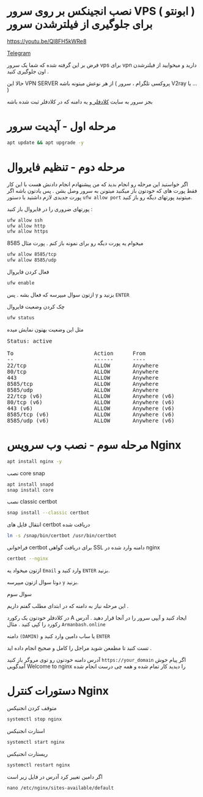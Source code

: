 # نصب انجینکس بر روی سرور VPS ( ابونتو ) برای جلوگیری از فیلترشدن سرور
https://youtu.be/QI8FH5kWRe8

 <a href="https://t.me/armanibashivpn" target="_blank"> Telegram </a>
 
فرض بر این گرفته شده که شما یک سرور vps برای vpn دارید و میخوایید از فیلترشدن اون جلوگیری کنید . 

حالا این VPN SERVER از هر نوعش میتونه باشه ( پروکسی تلگرام ، سرور V2ray یا ... )

بجز سرور به سایت <a href="https://cloudfale.com" target="_blank"> کلادفلر </a>و یه دامنه که در کلادفلر ثبت شده باشه 

# مرحله اول - آپدیت سرور

```bash
apt update && apt upgrade -y
```

# مرحله دوم - تنظیم فایروال
اگر خواستید این مرحله رو انجام بدید که من پیشنهادم انجام دادنش هست با این کار فقط پورت های که خودتون باز میکنید میتونن به سرور وصل بشن . پس یادتون باشه اگر پورت جدیدی لازم داشتید با دستور `ufw allow port` میتونید پورتهای دیگه رو باز کنید.

پورتهای ضروری را در فایروال باز کنید :

```bash
ufw allow ssh
ufw allow http
ufw allow https
```

میخوام یه پورت دیگه رو برای نمونه باز کنم . پورت مثال 8585
```bash
ufw allow 8585/tcp
ufw allow 8585/udp
```
فعال کردن فایروال

```bash
ufw enable
```
ازتون سوال میپرسه که فعال بشه . پس `y` بزنید و `ENTER`

چک کردن وضعیت فایروال
```bash
ufw status
```
مثل این وضعیت بهتون نمایش میده

<pre>
Status: active

To                         Action      From
--                         ------      ----
22/tcp                     ALLOW       Anywhere
80/tcp                     ALLOW       Anywhere
443                        ALLOW       Anywhere
8585/tcp                   ALLOW       Anywhere
8585/udp                   ALLOW       Anywhere
22/tcp (v6)                ALLOW       Anywhere (v6)
80/tcp (v6)                ALLOW       Anywhere (v6)
443 (v6)                   ALLOW       Anywhere (v6)
8585/tcp (v6)              ALLOW       Anywhere (v6)
8585/udp (v6)              ALLOW       Anywhere (v6)
</pre>
# مرحله سوم - نصب وب سرویس Nginx
```bash
apt install nginx -y
```

نصب core snap 
```bash
apt install snapd
snap install core
```
نصب classic certbot
```bash
snap install --classic certbot
```
انتقال فایل های certbot دریافت شده
```bash
ln -s /snap/bin/certbot /usr/bin/certbot
```
فراخوانی certbot برای دریافت گواهی SSL دامنه وارد شده در nginx 
```bash
certbot --nginx
```
ازتون میخواد یه `Email` وارد کنید و `ENTER` بزنید.

دوتا سوال ازتون میپرسه `y` بزنید.

سوال سوم

این مرحله نیاز به دامنه که در ابتدای مطلب گفتم داریم .

در کلادفلر خودتون یک رکورد A  ایجاد کنید و آیپی سرور را در آنجا قرار دهید . آدرس رکورد را کپی کنید . مثال `Armanbash.online`

دامنه `(DAMIN)` یا ساب دامین وارد کنید و `ENTER`

تست کنید تا مطمعن شوید مراجل را کامل و صحیح انجام داده اید . 

آدرس دامنه خودتون رو توی مروگر باز کنید `https://your_domain` اگر پیام خوش آمدگویی Welcome to nginx را دیدید کار تمام شده و همه چی درست انجام شده 




# دستورات کنترل Nginx

متوقف کردن انجنیکس
```bash
systemctl stop nginx
```
استارت انجنیکس
```bash
systemctl start nginx
```
ریستارت انجنیکس
```bash
systemctl restart nginx
```
اگر دامین تغییر کرد آدرس در فایل زیر است
```
nano /etc/nginx/sites-available/default
```
